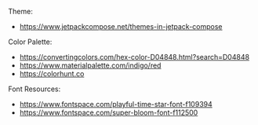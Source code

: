 Theme:

- https://www.jetpackcompose.net/themes-in-jetpack-compose


Color Palette:
- https://convertingcolors.com/hex-color-D04848.html?search=D04848
- https://www.materialpalette.com/indigo/red
- https://colorhunt.co


Font Resources:
- https://www.fontspace.com/playful-time-star-font-f109394
- https://www.fontspace.com/super-bloom-font-f112500
